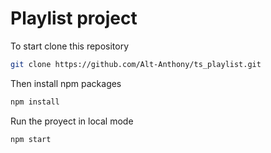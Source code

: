 
# Playlist project

To start clone this repository

```bash
git clone https://github.com/Alt-Anthony/ts_playlist.git
```
Then install npm packages

```bash
npm install
```
Run the proyect in local mode
```bash
npm start
```
